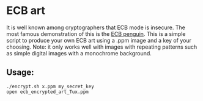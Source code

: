 # ECB art

It is well known among cryptographers that ECB mode is insecure. The most famous
demonstration of this is the [ECB
penguin](https://en.wikipedia.org/wiki/Block_cipher_mode_of_operation#Electronic_codebook_(ECB)).
This is a simple script to produce your own ECB art using a .ppm image and a key
of your choosing. Note: it only works well with images with repeating patterns
such as simple digital images with a monochrome background.

## Usage:

```
./encrypt.sh x.ppm my_secret_key
open ecb_encrypted_art_Tux.ppm
```

